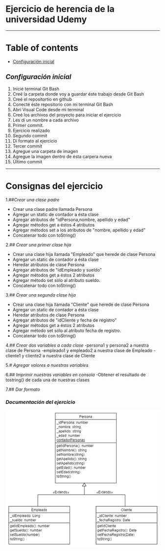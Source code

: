 # **Ejercicio de herencia de la universidad Udemy**


---
# **Table of contents**

- [Configuración inicial](#configuración-inicial)

## *Configuración inicial*
1. Inicié terminal Git Bash
2. Creé la carpeta donde voy a guardar éste trabajo desde Git Bash 
3. Creé el repositortio en github
4. Conecté éste repositorio con mi terminal Git Bash
5. Abrí Visual Code desde mi terminal 
6. Creé los archivos del proyecto para iniciar el ejercicio
7. Les dí un nombre a cada archivo
8. Primer commit.
9. Ejercicio realizado
10. Segundo commit
11. Dí formato al ejercicio
12. Tercer commit
13. Agregue una carpeta de imagen
14. Agregue la imagen dentro de ésta carpera nueva
15. Último commit

---

# **Consignas del ejercicio**


1.##*Crear una clase padre*
- Crear una clase padre llamada Persona
- Agregar un static de contador a ésta clase
- Agregar atributos de "idPersona,nombre, apellido y edad"
- Agregar métodos get a éstos 4 atributos
- Agregar métodos set a los atributos de "nombre, apellido y edad"
- Concatenar todo con toString()

2.## *Crear una primer clase hija*
- Crear una clase hija llamada "Empleado" que herede de clase Persona
- Agregar un static de contador a ésta clase
- Heredar atributos de clase Persona
- Agregar atributos de "idEmpleado y sueldo"
- Agregar métodos get a éstos 2 atributos
- Agregar método set sólo al atributo sueldo.
- Concatenar todo con toString()

3.## *Crear una segunda clase hija*
- Crear una clase hija llamada "Cliente" que herede de clase Persona
- Agregar un static de contador a ésta clase
- Heredar atributos de clase Persona
- Agregar atributos de "idCliente y fecha de registro"
- Agregar métodos get a éstos 2 atributos
- Agregar método set sólo al atributo fecha de registro.
- Concatenar todo con toString()

4.## *Crear dos variables a cada clase*
-persona1 y persona2 a nuestra clase de Persona
-empleado1 y empleado2 a nuestra clase de Empleado
-cliente1 y cliente2 a nuestra clase de Cliente

5.# *Agregar valores a nuestras variables*

6.## *Imprimir nuestras variables en consola*
-Obtener el resultado de tostring() de cada una de nuestras clases

7.## *Dar formato*



### *Documentación del ejercicio*
![Consignas para cada clase](image/09-13-EjercicioHerencia-UJS.png)






